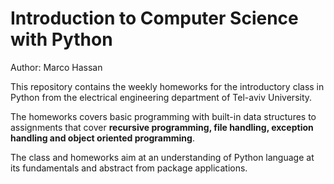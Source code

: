 # Introduction to Computer Science with Python

Author: Marco Hassan 

This repository contains the weekly homeworks for the introductory class in Python from the electrical engineering department of Tel-aviv University.

The homeworks covers basic programming with built-in data structures to assignments that cover **recursive programming, file handling, exception handling and object oriented programming**.

The class and homeworks aim at an understanding of Python language at its fundamentals and abstract from package applications.
